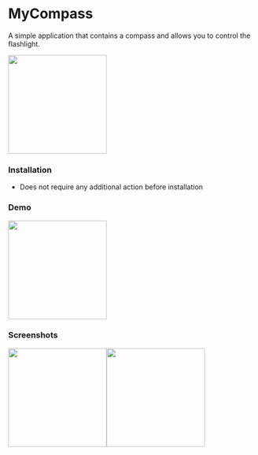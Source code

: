 # MyCompass
A simple application that contains a compass and allows you to control the flashlight.

<a href="https://appstoreconnect.apple.com/WebObjects/iTunesConnect.woa/ra/ng/app">
  <img src="https://play.google.com/intl/en_gb/badges/images/generic/en_badge_web_generic.png" width="200"> 
</a>

 
### Installation
- Does not require any additional action before installation

### Demo
<img src="https://image.ibb.co/ex7hE9/20180926_112628.gif" width="200">
 
### Screenshots
<img src="https://image.ibb.co/jpGZu9/Screenshot_20180926_104423.jpg" width="200"><img src="https://image.ibb.co/cbd3nU/Screenshot_20180926_104443.jpg" width="200">
